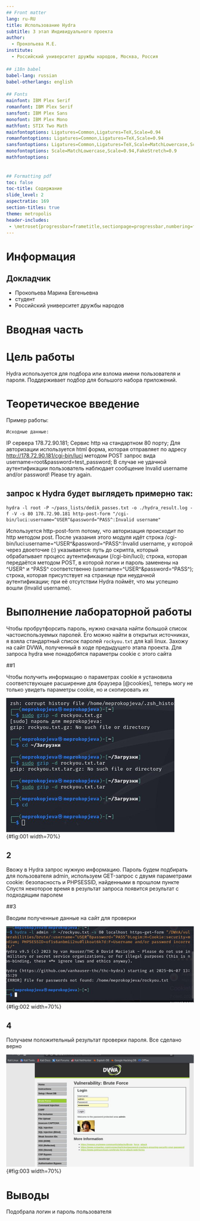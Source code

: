 ```yaml
---
## Front matter
lang: ru-RU
title: Использование Hydra
subtitle: 3 этап Индивидуального проекта
author:
  - Прокопьева М.Е.
institute:
  - Российский университет дружбы народов, Москва, Россия

## i18n babel
babel-lang: russian
babel-otherlangs: english

## Fonts
mainfont: IBM Plex Serif
romanfont: IBM Plex Serif
sansfont: IBM Plex Sans
monofont: IBM Plex Mono
mathfont: STIX Two Math
mainfontoptions: Ligatures=Common,Ligatures=TeX,Scale=0.94
romanfontoptions: Ligatures=Common,Ligatures=TeX,Scale=0.94
sansfontoptions: Ligatures=Common,Ligatures=TeX,Scale=MatchLowercase,Scale=0.94
monofontoptions: Scale=MatchLowercase,Scale=0.94,FakeStretch=0.9
mathfontoptions:


## Formatting pdf
toc: false
toc-title: Содержание
slide_level: 2
aspectratio: 169
section-titles: true
theme: metropolis
header-includes:
 - \metroset{progressbar=frametitle,sectionpage=progressbar,numbering=fraction}
---
```


# Информация

## Докладчик



  * Прокопьева Марина Евгеньевна 
  * студент
  * Российский университет дружбы народов


# Вводная часть

# Цель работы

Hydra используется для подбора или взлома имени пользователя и пароля.
Поддерживает подбор для большого набора приложений.


# Теоретическое введение

Пример работы:

    Исходные данные:
IP сервера 178.72.90.181;
Сервис http на стандартном 80 порту;
Для авторизации используется html форма, которая отправляет по адресу http://178.72.90.181/cgi-bin/luci методом POST запрос вида username=root&password=test_password;
В случае не удачной аутентификации пользователь наблюдает сообщение Invalid username and/or password! Please try again.

## запрос к Hydra будет выглядеть примерно так:

    hydra -l root -P ~/pass_lists/dedik_passes.txt -o ./hydra_result.log -f -V -s 80 178.72.90.181 http-post-form "/cgi-bin/luci:username=^USER^&password=^PASS^:Invalid username"

Используется http-post-form потому, что авторизация происходит по http методом post.
После указания этого модуля идёт строка /cgi-bin/luci:username=^USER^&password=^PASS^:Invalid username, у которой через двоеточие (:) указывается:
путь до скрипта, который обрабатывает процесс аутентификации (/cgi-bin/luci);
 строка, которая передаётся методом POST, в которой логин и пароль заменены на ^USER^ и ^PASS^ соответственно (username=^USER^&password=^PASS^);
строка, которая присутствует на странице при неудачной аутентификации; при её отсутствии Hydra поймёт, что мы успешно вошли (Invalid username).

# Выполнение лабораторной работы

 Чтобы пробрутфорсить пароль, нужно сначала найти большой список частоиспользуемых паролей. Его можно найти в открытых источниках, я взяла стандартный список паролей `rockyou.txt` для kali linux.
 Захожу на сайт DVWA, полученный в ходе предыдущего этапа проекта. Для запроса hydra мне понадобятся 
параметры cookie с этого сайта

##1 
 
Чтобы получить информацию о параметрах cookie я установила соответствующее расширение для браузера [@cookies], теперь могу не только увидеть параметры cookie, но и скопировать их 
 

![](image/001.jpg){#fig:001 width=70%}

## 2

Ввожу в Hydra запрос нужную информацию. Пароль будем подбирать для пользователя admin, используем GET-запрос с двумя параметрами cookie: безопасность и PHPSESSID, найденными в прошлом пункте
Спустя некоторое время в результат запроса появится результат с подходящим паролем 

##3 

Вводим полученные данные на сайт для проверки 



![](image/002.jpg){#fig:002 width=70%}

## 4

Получаем положительный результат проверки пароля. Все сделано верно

![](image/003.jpg){#fig:003 width=70%}

# Выводы

Подобрала логин и пароль пользователя 


